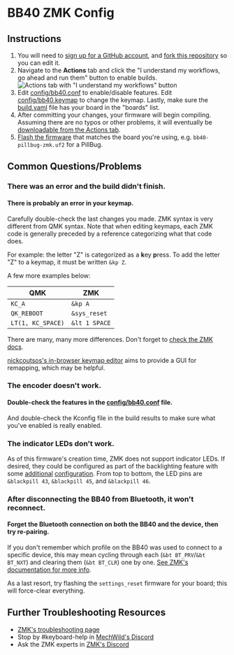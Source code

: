 # BB40 ZMK Config

## Instructions

1. You will need to [sign up for a GitHub account](https://github.com/signup), and [fork this repository](https://docs.github.com/en/get-started/quickstart/fork-a-repo#forking-a-repository) so you can edit it.
2. Navigate to the **Actions** tab and click the "I understand my workflows, go ahead and run them" button to enable builds.
   ![Actions tab with "I understand my workflows" button](https://i.imgur.com/B7cTAE6.png)
3. Edit [config/bb40.conf](config/bb40.conf) to enable/disable features. Edit [config/bb40.keymap](config/bb40.keymap) to change the keymap. Lastly, make sure the [build.yaml](build.yaml) file has your board in the "boards" list.
4. After committing your changes, your firmware will begin compiling. Assuming there are no typos or other problems, it will eventually be [downloadable from the Actions tab](https://zmk.dev/docs/user-setup#installing-the-firmware).
5. [Flash the firmware](https://zmk.dev/docs/user-setup#flashing-uf2-files) that matches the board you're using, e.g. `bb40-pillbug-zmk.uf2` for a PillBug.

## Common Questions/Problems

### There was an error and the build didn't finish.

#### There is probably an error in your keymap.

Carefully double-check the last changes you made. ZMK syntax is very different from QMK syntax. Note that when editing keymaps, each ZMK code is generally preceded by a reference categorizing what that code does.

For example: the letter "Z" is categorized as a **k**ey **p**ress. To add the letter "Z" to a keymap, it must be written `&kp Z`.

A few more examples below:

| QMK | ZMK |
| --- | --- |
| `KC_A` | `&kp A` |
| `QK_REBOOT` | `&sys_reset` |
| `LT(1, KC_SPACE)` | `&lt 1 SPACE` |

There are many, many more differences. Don't forget to [check the ZMK docs](https://zmk.dev/docs/features/keymaps).

[nickcoutsos's in-browser keymap editor](https://nickcoutsos.github.io/keymap-editor) aims to provide a GUI for remapping, which may be helpful.

### The encoder doesn't work.

#### Double-check the features in the [config/bb40.conf](config/bb40.conf) file.

And double-check the Kconfig file in the build results to make sure what you've enabled is really enabled.

### The indicator LEDs don't work.

As of this firmware's creation time, ZMK does not support indicator LEDs. If desired, they could be configured as part of the backlighting feature with some [additional](https://zmk.dev/docs/features/backlight) [configuration](https://zmk.dev/docs/config/backlight).
From top to bottom, the LED pins are `&blackpill 43`, `&blackpill 45`, and `&blackpill 46`.

### After disconnecting the BB40 from Bluetooth, it won't reconnect.

#### Forget the Bluetooth connection on both the BB40 and the device, then try re-pairing.

If you don't remember which profile on the BB40 was used to connect to a specific device, this may mean cycling through each (`&bt BT_PRV`/`&bt BT_NXT`) and clearing them (`&bt BT_CLR`) one by one. [See ZMK's documentation for more info](https://zmk.dev/docs/behaviors/bluetooth#bluetooth-pairing-and-profiles).

As a last resort, try flashing the `settings_reset` firmware for your board; this will force-clear everything.

## Further Troubleshooting Resources

- [ZMK's troubleshooting page](https://zmk.dev/docs/troubleshooting)
- Stop by #keyboard-help in [MechWild's Discord](https://discord.gg/nfxHnsm)
- Ask the ZMK experts in [ZMK's Discord](https://zmk.dev/community/discord/invite)
